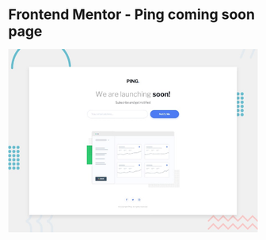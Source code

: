 # Frontend Mentor - Ping coming soon page

![Design preview for the Ping coming soon page coding challenge](./design/desktop-preview.jpg)

#